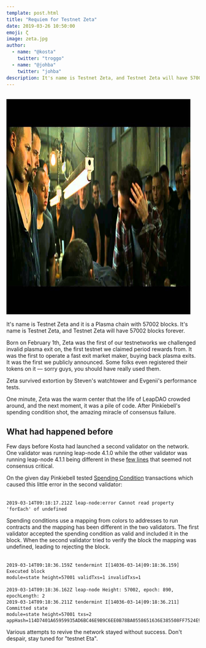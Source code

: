 ```yaml
---
template: post.html
title: "Requiem for Testnet Zeta"
date: 2019-03-26 10:50:00
emoji: ζ
image: zeta.jpg
author:
  - name: "@kosta"
    twitter: "troggo"
  - name: "@johba"
    twitter: "johba"
description: It's name is Testnet Zeta, and Testnet Zeta will have 57002 blocks forever.
---
```


<br>

<img src="/img/blog/zeta.jpg" height="560" width="480" alt="Peeps gather around dead Testnet Zeta">

It's name is Testnet Zeta and it is a Plasma chain with 57002 blocks. It's name is Testnet Zeta, and Testnet Zeta will have 57002 blocks forever.

Born on February 1th, Zeta was the first of our testnetworks we challenged invalid plasma exit on, the first testnet we claimed period rewards from. It was the first to operate a fast exit market maker, buying back plasma exits. It was the first we publicly announced. Some folks even registered their tokens on it — sorry guys, you should have really used them.

Zeta survived extortion by Steven's watchtower and Evgenii's performance tests.

One minute, Zeta was the warm center that the life of LeapDAO crowded around, and the next moment, it was a pile of code. After Pinkiebell's spending condition shot, the amazing miracle of consensus failure.

## What had happened before

Few days before Kosta had launched a second validator on the network. One validator was running leap-node 4.1.0 while the other validator was running leap-node 4.1.1 being different in these [few lines](https://github.com/leapdao/leap-node/commit/f38cfa0fd2d552942d0927832c53b50e79d36789) that seemed not consensus critical.

On the given day Pinkiebell tested [Spending Condition](https://www.youtube.com/watch?v=cB5T0buF8GI) transactions which caused this little error in the second validator:
<br><br>

```
2019-03-14T09:18:17.212Z leap-node:error Cannot read property 'forEach' of undefined
```

Spending conditions use a mapping from colors to addresses to run contracts and the mapping has been different in the two validators. The first validator accepted the spending condition as valid and included it in the block. When the second validator tried to verify the block the mapping was undefined, leading to rejecting the block.
<br><br>

```
2019-03-14T09:18:36.159Z tendermint I[14036-03-14|09:18:36.159] Executed block
module=state height=57001 validTxs=1 invalidTxs=1

2019-03-14T09:18:36.162Z leap-node Height: 57002, epoch: 890, epochLength: 2
2019-03-14T09:18:36.211Z tendermint I[14036-03-14|09:18:36.211] Committed state
module=state height=57001 txs=2 appHash=114D7401A65959935AD6BC46E9B9C6EE0B78BA0558651636E385508FF7524E93
```

Various attempts to revive the network stayed without success. Don't despair, stay tuned for "testnet Eta".
